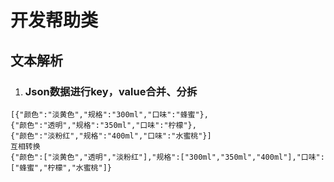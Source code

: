 # 开发帮助类

## 文本解析

1. ###  Json数据进行key，value合并、分拆

```
[{"颜色":"淡黄色","规格":"300ml","口味":"蜂蜜"},
{"颜色":"透明","规格":"350ml","口味":"柠檬"},
{"颜色":"淡粉红","规格":"400ml","口味":"水蜜桃"}]
互相转换
{"颜色":["淡黄色","透明","淡粉红"],"规格":["300ml","350ml","400ml"],"口味":["蜂蜜","柠檬","水蜜桃"]}


```

